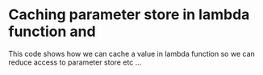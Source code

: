 # Caching parameter store in lambda function and

This code shows how we can cache a value in lambda function so we can reduce access to parameter store etc ...